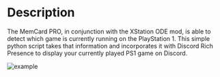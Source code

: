 # Description

The MemCard PRO, in conjunction with the XStation ODE mod, is able to detect which game is currently running on the PlayStation 1. This simple python script takes that information and incorporates it with Discord Rich Presence to display your currently played PS1 game on Discord. 

![example](https://github.com/psyfl/mcp-discord-rpc/blob/main/example.png?raw=true)